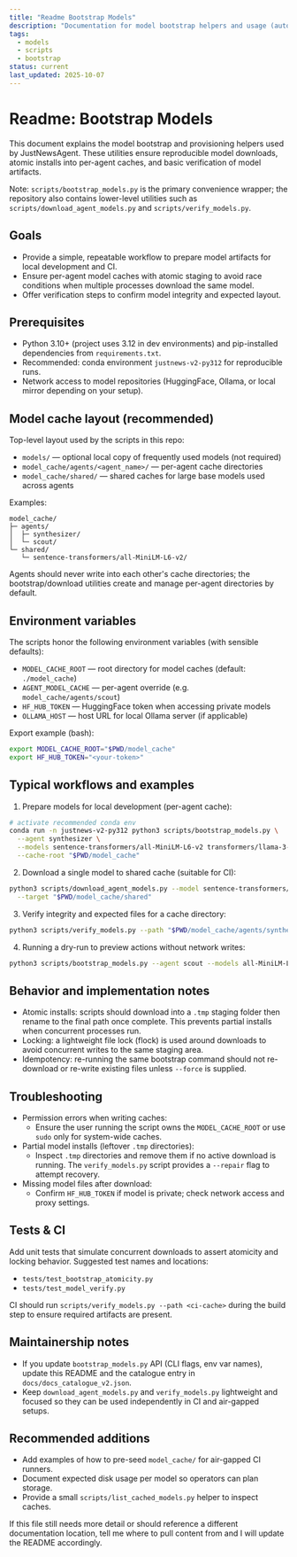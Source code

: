 ```yaml
---
title: "Readme Bootstrap Models"
description: "Documentation for model bootstrap helpers and usage (auto-created placeholder). See `scripts/bootstrap_models.py` for implementation details."
tags:
  - models
  - scripts
  - bootstrap
status: current
last_updated: 2025-10-07
---
```



# Readme: Bootstrap Models

This document explains the model bootstrap and provisioning helpers used by
JustNewsAgent. These utilities ensure reproducible model downloads, atomic
installs into per-agent caches, and basic verification of model artifacts.

Note: `scripts/bootstrap_models.py` is the primary convenience wrapper; the
repository also contains lower-level utilities such as
`scripts/download_agent_models.py` and `scripts/verify_models.py`.

## Goals

- Provide a simple, repeatable workflow to prepare model artifacts for local
  development and CI.
- Ensure per-agent model caches with atomic staging to avoid race conditions
  when multiple processes download the same model.
- Offer verification steps to confirm model integrity and expected layout.

## Prerequisites

- Python 3.10+ (project uses 3.12 in dev environments) and pip-installed
  dependencies from `requirements.txt`.
- Recommended: conda environment `justnews-v2-py312` for reproducible runs.
- Network access to model repositories (HuggingFace, Ollama, or local mirror
  depending on your setup).

## Model cache layout (recommended)

Top-level layout used by the scripts in this repo:

- `models/` — optional local copy of frequently used models (not required)
- `model_cache/agents/<agent_name>/` — per-agent cache directories
- `model_cache/shared/` — shared caches for large base models used across
  agents

Examples:

```
model_cache/
├─ agents/
│  ├─ synthesizer/
│  └─ scout/
└─ shared/
   └─ sentence-transformers/all-MiniLM-L6-v2/
```

Agents should never write into each other's cache directories; the
bootstrap/download utilities create and manage per-agent directories by
default.

## Environment variables

The scripts honor the following environment variables (with sensible
defaults):

- `MODEL_CACHE_ROOT` — root directory for model caches (default: `./model_cache`)
- `AGENT_MODEL_CACHE` — per-agent override (e.g. `model_cache/agents/scout`)
- `HF_HUB_TOKEN` — HuggingFace token when accessing private models
- `OLLAMA_HOST` — host URL for local Ollama server (if applicable)

Export example (bash):

```bash
export MODEL_CACHE_ROOT="$PWD/model_cache"
export HF_HUB_TOKEN="<your-token>"
```

## Typical workflows and examples

1) Prepare models for local development (per-agent cache):

```bash
# activate recommended conda env
conda run -n justnews-v2-py312 python3 scripts/bootstrap_models.py \
  --agent synthesizer \
  --models sentence-transformers/all-MiniLM-L6-v2 transformers/llama-3-small \
  --cache-root "$PWD/model_cache"
```

2) Download a single model to shared cache (suitable for CI):

```bash
python3 scripts/download_agent_models.py --model sentence-transformers/all-MiniLM-L6-v2 \
  --target "$PWD/model_cache/shared"
```

3) Verify integrity and expected files for a cache directory:

```bash
python3 scripts/verify_models.py --path "$PWD/model_cache/agents/synthesizer"
```

4) Running a dry-run to preview actions without network writes:

```bash
python3 scripts/bootstrap_models.py --agent scout --models all-MiniLM-L6-v2 --dry-run
```

## Behavior and implementation notes

- Atomic installs: scripts should download into a `.tmp` staging folder then
  rename to the final path once complete. This prevents partial installs when
  concurrent processes run.
- Locking: a lightweight file lock (flock) is used around downloads to avoid
  concurrent writes to the same staging area.
- Idempotency: re-running the same bootstrap command should not re-download
  or re-write existing files unless `--force` is supplied.

## Troubleshooting

- Permission errors when writing caches:
  - Ensure the user running the script owns the `MODEL_CACHE_ROOT` or use
    `sudo` only for system-wide caches.
- Partial model installs (leftover `.tmp` directories):
  - Inspect `.tmp` directories and remove them if no active download is
    running. The `verify_models.py` script provides a `--repair` flag to
    attempt recovery.
- Missing model files after download:
  - Confirm `HF_HUB_TOKEN` if model is private; check network access and
    proxy settings.

## Tests & CI

Add unit tests that simulate concurrent downloads to assert atomicity and
locking behavior. Suggested test names and locations:

- `tests/test_bootstrap_atomicity.py`
- `tests/test_model_verify.py`

CI should run `scripts/verify_models.py --path <ci-cache>` during the build
step to ensure required artifacts are present.

## Maintainership notes

- If you update `bootstrap_models.py` API (CLI flags, env var names), update
  this README and the catalogue entry in `docs/docs_catalogue_v2.json`.
- Keep `download_agent_models.py` and `verify_models.py` lightweight and
  focused so they can be used independently in CI and air-gapped setups.

## Recommended additions

- Add examples of how to pre-seed `model_cache/` for air-gapped CI runners.
- Document expected disk usage per model so operators can plan storage.
- Provide a small `scripts/list_cached_models.py` helper to inspect caches.

If this file still needs more detail or should reference a different
documentation location, tell me where to pull content from and I will update
the README accordingly.
